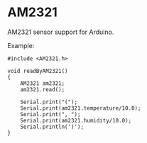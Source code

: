AM2321
======

AM2321 sensor support for Arduino.

Example:

	#include <AM2321.h>
	
	void readByAM2321()
	{
		AM2321 am2321;
		am2321.read();
	
	    Serial.print("(");
	    Serial.print(am2321.temperature/10.0);
	    Serial.print(", ");
	    Serial.print(am2321.humidity/10.0);
	    Serial.println(')');
	}
